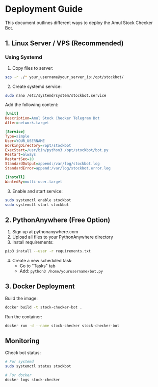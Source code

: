 # Deployment Guide

This document outlines different ways to deploy the Amul Stock Checker Bot.

## 1. Linux Server / VPS (Recommended)

### Using Systemd

1. Copy files to server:
```bash
scp -r ./* your_username@your_server_ip:/opt/stockbot/
```

2. Create systemd service:
```bash
sudo nano /etc/systemd/system/stockbot.service
```

Add the following content:
```ini
[Unit]
Description=Amul Stock Checker Telegram Bot
After=network.target

[Service]
Type=simple
User=YOUR_USERNAME
WorkingDirectory=/opt/stockbot
ExecStart=/usr/bin/python3 /opt/stockbot/bot.py
Restart=always
RestartSec=10
StandardOutput=append:/var/log/stockbot.log
StandardError=append:/var/log/stockbot.error.log

[Install]
WantedBy=multi-user.target
```

3. Enable and start service:
```bash
sudo systemctl enable stockbot
sudo systemctl start stockbot
```

## 2. PythonAnywhere (Free Option)

1. Sign up at pythonanywhere.com
2. Upload all files to your PythonAnywhere directory
3. Install requirements:
```bash
pip3 install --user -r requirements.txt
```
4. Create a new scheduled task:
   - Go to "Tasks" tab
   - Add: `python3 /home/yourusername/bot.py`

## 3. Docker Deployment

Build the image:
```bash
docker build -t stock-checker-bot .
```

Run the container:
```bash
docker run -d --name stock-checker stock-checker-bot
```

## Monitoring

Check bot status:
```bash
# For systemd
sudo systemctl status stockbot

# For docker
docker logs stock-checker
```
